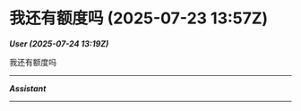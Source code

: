 <!-- Generated by SpecStory -->

<!-- cursor Session c4ec2c27-f555-48ad-9516-c73c38cd2d56 (2025-07-23 13:57Z) -->

# 我还有额度吗 (2025-07-23 13:57Z)

_**User (2025-07-24 13:19Z)**_

我还有额度吗

---

_**Assistant**_



---

